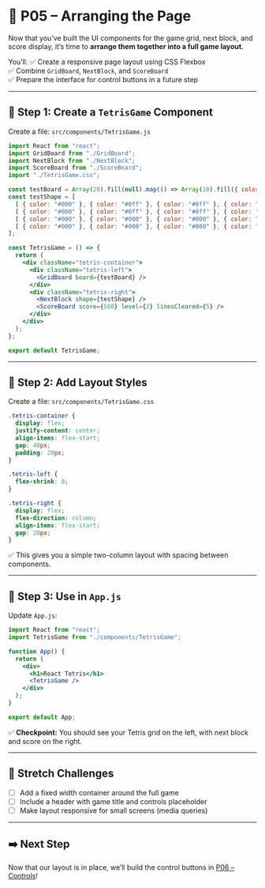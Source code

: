 # 📐 P05 – Arranging the Page

Now that you’ve built the UI components for the game grid, next block, and score display, it’s time to **arrange them together into a full game layout**.

You’ll:
✅ Create a responsive page layout using CSS Flexbox  
✅ Combine `GridBoard`, `NextBlock`, and `ScoreBoard`  
✅ Prepare the interface for control buttons in a future step

---

## 🧱 Step 1: Create a `TetrisGame` Component
Create a file: `src/components/TetrisGame.js`

```jsx
import React from "react";
import GridBoard from "./GridBoard";
import NextBlock from "./NextBlock";
import ScoreBoard from "./ScoreBoard";
import "./TetrisGame.css";

const testBoard = Array(20).fill(null).map(() => Array(10).fill({ color: "#ccc" }));
const testShape = [
  [ { color: "#000" }, { color: "#0ff" }, { color: "#0ff" }, { color: "#000"} ],
  [ { color: "#000" }, { color: "#0ff" }, { color: "#0ff" }, { color: "#000"} ],
  [ { color: "#000" }, { color: "#000" }, { color: "#000" }, { color: "#000"} ],
  [ { color: "#000" }, { color: "#000" }, { color: "#000" }, { color: "#000"} ]
];

const TetrisGame = () => {
  return (
    <div className="tetris-container">
      <div className="tetris-left">
        <GridBoard board={testBoard} />
      </div>
      <div className="tetris-right">
        <NextBlock shape={testShape} />
        <ScoreBoard score={500} level={2} linesCleared={5} />
      </div>
    </div>
  );
};

export default TetrisGame;
```

---

## 🎨 Step 2: Add Layout Styles
Create a file: `src/components/TetrisGame.css`

```css
.tetris-container {
  display: flex;
  justify-content: center;
  align-items: flex-start;
  gap: 40px;
  padding: 20px;
}

.tetris-left {
  flex-shrink: 0;
}

.tetris-right {
  display: flex;
  flex-direction: column;
  align-items: flex-start;
  gap: 20px;
}
```

✅ This gives you a simple two-column layout with spacing between components.

---

## 🧪 Step 3: Use in `App.js`
Update `App.js`:

```jsx
import React from "react";
import TetrisGame from "./components/TetrisGame";

function App() {
  return (
    <div>
      <h1>React Tetris</h1>
      <TetrisGame />
    </div>
  );
}

export default App;
```

✅ **Checkpoint:** You should see your Tetris grid on the left, with next block and score on the right.

---

## 🧠 Stretch Challenges
- [ ] Add a fixed width container around the full game
- [ ] Include a header with game title and controls placeholder
- [ ] Make layout responsive for small screens (media queries)

---

## ➡️ Next Step
Now that our layout is in place, we’ll build the control buttons in [P06 – Controls](../P06-Controls)!

